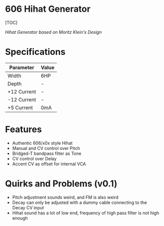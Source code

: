 # 606 Hihat Generator

[TOC]

*Hihat Generator based on Moritz Klein's Design*

# Specifications

|Parameter|Value|
|---------|-----|
|Width|6HP|
|Depth|-|
|+12 Current|-|
|-12 Current|-|
|+5 Current|0mA|

# Features

- Authentic 606/x0x style Hihat
- Manual and CV control over Pitch
- Bridged-T bandpass filter as Tone
- CV control over Delay
- Accent CV as offset for internal VCA

# Quirks and Problems (v0.1)

- Pitch adjustment sounds weird, and FM is also weird
- Decay can only be adjusted with a dummy cable connecting to the Decay CV input
- Hihat sound has a lot of low end, frequency of high pass filter is not high enough